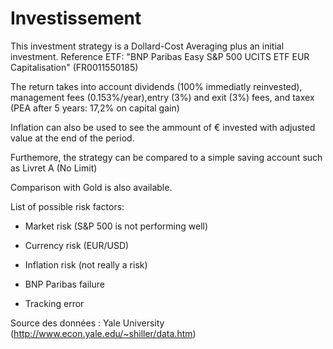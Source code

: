 # Investissement

This investment strategy is a Dollard-Cost Averaging plus an initial investment.
Reference ETF: "BNP Paribas Easy S&P 500 UCITS ETF EUR Capitalisation" (FR0011550185)

The return takes into account dividends (100% immediatly reinvested), management fees (0.153%/year),entry (3%) and exit (3%) fees,
and taxex (PEA after 5 years: 17,2% on capital gain)

Inflation can also be used to see the ammount of € invested with adjusted value at the end of the period.

Furthemore, the strategy can be compared to a simple saving account such as Livret A (No Limit)

Comparison with Gold is also available.

List of possible risk factors:

- Market risk (S&P 500 is not performing well)
- Currency risk (EUR/USD)
- Inflation risk (not really a risk)
- BNP Paribas failure

- Tracking error

Source des données : Yale University (http://www.econ.yale.edu/~shiller/data.htm)

